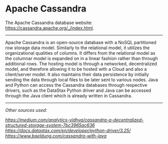 # Apache Cassandra

The Apache Cassandra database website: https://cassandra.apache.org/_/index.html.
___
Apache Cassandra is an open-source database with a NoSQL partitioned row storage data model. Similarly to the relational model, it utilizes the organizational qualities of columns. It differs from the relational model as the columnar model is expanded on in a linear fashion rather than through additional rows. The hosting model is through a networked, decentralized model, and therefore allowing it to be hosted with a Cloud and also a client/server model. It also maintains their data persistence by initially sending the data through local files to be later sent to various nodes. Java and Python can access the Cassandra databases through respective drivers, such as the DataStax Python driver and Java can be accessed through the Java client which is already written in Cassandra. 
___

_Other sources used:_

_https://medium.com/analytics-vidhya/cassandra-a-decentralized-structured-storage-system-7bc3965ac636_
_https://docs.datastax.com/en/developer/python-driver/3.25/_
_https://www.baeldung.com/cassandra-with-java_
